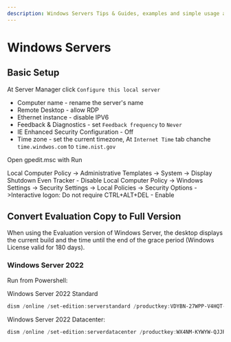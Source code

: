 ```yaml
---
description: Windows Servers Tips & Guides, examples and simple usage and useful software
---
```


# Windows Servers

## Basic Setup

At Server Manager click `Configure this local server`

* Computer name - rename the server's name
* Remote Desktop - allow RDP
* Ethernet instance - disable IPV6
* Feedback & Diagnostics - set `Feedback frequency` to `Never`
* IE Enhanced Security Configuration - Off
* Time zone - set the current timezone, At `Internet Time` tab chanche `time.windwos.com` to `time.nist.gov`

Open gpedit.msc with Run

Local Computer Policy -> Administrative Templates -> System -> Display Shutdown Even Tracker - Disable
Local Computer Policy -> Windows Settings -> Security Settings -> Local Policies -> Security Options ->Interactive logon: Do not require CTRL+ALT+DEL - Enable

## Convert Evaluation Copy to Full Version

When using the Evaluation version of Windows Server, the desktop displays the current build and the time until the end of the grace period (Windows License valid for 180 days).

### Windows Server 2022

Run from Powershell:

Windows Server 2022 Standard

```powershell
dism /online /set-edition:serverstandard /productkey:VDYBN-27WPP-V4HQT-9VMD4-VMK7H /accepteula
```

Windows Server 2022 Datacenter:

```powershell
dism /online /set-edition:serverdatacenter /productkey:WX4NM-KYWYW-QJJR4-XV3QB-6VM33 /accepteula
```

